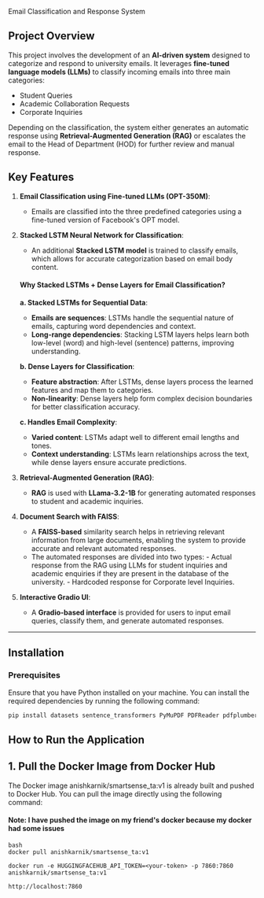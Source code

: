 Email Classification and Response System
## Project Overview

This project involves the development of an **AI-driven system** designed to categorize and respond to university emails. It leverages **fine-tuned language models (LLMs)** to classify incoming emails into three main categories:

- Student Queries
- Academic Collaboration Requests
- Corporate Inquiries

Depending on the classification, the system either generates an automatic response using **Retrieval-Augmented Generation (RAG)** or escalates the email to the Head of Department (HOD) for further review and manual response.


## Key Features

1. **Email Classification using Fine-tuned LLMs (OPT-350M)**:
    - Emails are classified into the three predefined categories using a fine-tuned version of Facebook's OPT model.
  
2. **Stacked LSTM Neural Network for Classification**:
    - An additional **Stacked LSTM model** is trained to classify emails, which allows for accurate categorization based on email body content.
    #### Why Stacked LSTMs + Dense Layers for Email Classification?

    **a. Stacked LSTMs for Sequential Data**:
    - **Emails are sequences**: LSTMs handle the sequential nature of emails, capturing word dependencies and context.
    - **Long-range dependencies**: Stacking LSTM layers helps learn both low-level (word) and high-level (sentence) patterns, improving understanding.
    
    **b. Dense Layers for Classification**:
    - **Feature abstraction**: After LSTMs, dense layers process the learned features and map them to categories.
    - **Non-linearity**: Dense layers help form complex decision boundaries for better classification accuracy.
    
    **c. Handles Email Complexity**:
    - **Varied content**: LSTMs adapt well to different email lengths and tones.
    - **Context understanding**: LSTMs learn relationships across the text, while dense layers ensure accurate predictions.


3. **Retrieval-Augmented Generation (RAG)**:
    - **RAG** is used with **LLama-3.2-1B** for generating automated responses to student and academic inquiries.
  
4. **Document Search with FAISS**:
    - A **FAISS-based** similarity search helps in retrieving relevant information from large documents, enabling the system to provide accurate and relevant automated responses.
    - The automated responses are divided into two types:
          - Actual response from the RAG using LLMs for student inquiries and academic enquiries if they are present in the database of the university.
          - Hardcoded response for Corporate level Inquiries. 

5. **Interactive Gradio UI**:
    - A **Gradio-based interface** is provided for users to input email queries, classify them, and generate automated responses.

---

## Installation

### Prerequisites

Ensure that you have Python installed on your machine. You can install the required dependencies by running the following command:

```bash
pip install datasets sentence_transformers PyMuPDF PDFReader pdfplumber faiss-cpu --no-cache langchain pypdf langchain-community streamlit huggingface_hub gradio -U
```

## How to Run the Application

## 1. Pull the Docker Image from Docker Hub

The Docker image anishkarnik/smartsense_ta:v1 is already built and pushed to Docker Hub. You can pull the image directly using the following command:

#### Note: I have pushed the image on my friend's docker because my docker had some issues

```
bash
docker pull anishkarnik/smartsense_ta:v1

docker run -e HUGGINGFACEHUB_API_TOKEN=<your-token> -p 7860:7860 
anishkarnik/smartsense_ta:v1

http://localhost:7860
```
